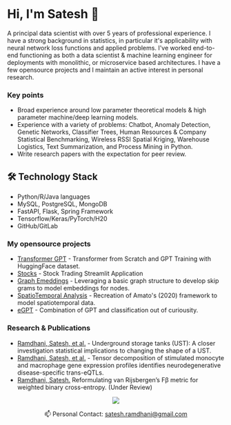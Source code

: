 # Hi, I'm Satesh 👋
A principal data scientist with over 5 years of professional experience. I have a strong background in statistics, in particular it's applicability with neural network loss functions and applied problems.
I've worked end-to-end functioning as both a data scientist & machine learning engineer for deployments with monolithic, or microservice based architectures. I have a few opensource projects and I maintain an active 
interest in personal research.

### Key points
*   Broad experience around low parameter theoretical models & high parameter machine/deep learning models.
*   Experience with a variety of problems: Chatbot, Anomaly Detection, Genetic Networks, Classifier Trees, Human Resources & Company Statistical Benchmarking, Wireless RSSI Spatial Kriging, 
Warehouse Logistics, Text Summarization, and Process Mining in Python. 
*   Write research papers with the expectation for peer review. 

## 🛠 Technology Stack
*   Python/R/Java languages
*   MySQL, PostgreSQL, MongoDB
*   FastAPI, Flask, Spring Framework
*   Tensorflow/Keras/PyTorch/H20
*   GitHub/GitLab

### My opensource projects
*   [Transformer GPT](https://github.com/SRamdhani/transformer) - Transformer from Scratch and GPT Training with HuggingFace dataset.
*   [Stocks](https://github.com/SRamdhani/Stocks) - Stock Trading Streamlit Application
*   [Graph Emeddings](https://github.com/SRamdhani/Graph-Embeddings) - Leveraging a basic graph structure to develop skip grams to model embeddings for nodes.
*   [SpatioTemporal Analysis](https://github.com/SRamdhani/Spatiotemporal) - Recreation of Amato's (2020) framework to model spatiotemporal data.
*   [eGPT](https://github.com/SRamdhani/eGPT) - Combination of GPT and classification out of curiousity.

### Research & Publications 
*   [Ramdhani, Satesh, et al.](https://www.tandfonline.com/doi/full/10.1080/03610918.2017.1353616) - Underground storage tanks (UST): A closer investigation statistical implications to changing the shape of a UST. 
*   [Ramdhani, Satesh, et al.](https://journals.plos.org/plosgenetics/article?id=10.1371/journal.pgen.1008549) - Tensor decomposition of stimulated monocyte and macrophage gene expression profiles identifies neurodegenerative disease-specific trans-eQTLs.
*   [Ramdhani, Satesh.](https://arxiv.org/abs/2210.16458) Reformulating van Rijsbergen’s Fβ metric for weighted binary cross-entropy. (Under Review)

<p align='center'>
   <a href="https://www.linkedin.com/in/satesh-ramdhani-725b3424/">
       <img src="https://img.shields.io/badge/linkedin-%230077B5.svg?&style=for-the-badge&logo=linkedin&logoColor=white"/>
   </a>
   </a>
<p align='center'>
   📫 Personal Contact: <a href='mailto:satesh.ramdhani@gmail.com'>satesh.ramdhani@gmail.com</a>
</p>

